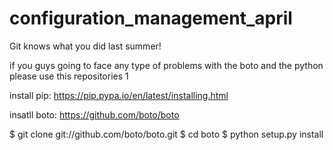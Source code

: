 # configuration_management_april
Git knows what you did last summer!



if you guys going to face  any type of problems with the boto and the python please use this repositories 
1

install pip: https://pip.pypa.io/en/latest/installing.html

insatll boto: https://github.com/boto/boto

$ git clone git://github.com/boto/boto.git
$ cd boto
$ python setup.py install
